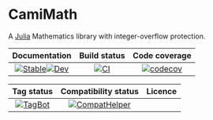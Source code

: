 # CamiMath

A [Julia](http://julialang.org) Mathematics library with integer-overflow protection.

| **Documentation**                         | **Build status**                         | **Code coverage**                               
|:-----------------------------------------:|:----------------------------------------:|:-----------------------------------------------:
|[![Stable](https://img.shields.io/badge/docs-v1-blue.svg)](https://walra356.github.io/CamiMath.jl/stable)[![Dev](https://img.shields.io/badge/docs-dev-blue.svg)](https://walra356.github.io/CamiMath.jl/dev)|[![CI](https://github.com/walra356/CamiMath.jl/actions/workflows/CI.yml/badge.svg)](https://github.com/walra356/CamiMath.jl/actions/workflows/CI.yml)|[![codecov](https://codecov.io/gh/walra356/CamiMath.jl/branch/main/graph/badge.svg?token=7LW41FGMK5)](https://codecov.io/gh/walra356/CamiMath.jl)


| **Tag status**                            | **Compatibility status**                 | **Licence**                                  
|:-----------------------------------------:|:----------------------------------------:|:-----------------------------------------------:
|[![TagBot](https://github.com/walra356/CamiMath.jl/actions/workflows/TagBot.yml/badge.svg)](https://github.com/walra356/CamiMath.jl/actions/workflows/TagBot.yml)|[![CompatHelper](https://github.com/walra356/CamiMath.jl/actions/workflows/CompatHelper.yml/badge.svg)](https://github.com/walra356/CamiMath.jl/actions/workflows/CompatHelper.yml)

